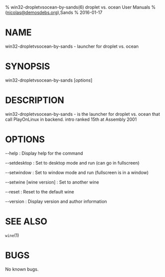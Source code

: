 % win32-dropletvsocean-by-sands(6) droplet vs. ocean User Manuals
%  (nicolas@demosdebs.org),Sands
% 2016-01-17

# NAME
win32-dropletvsocean-by-sands - launcher for droplet vs. ocean

# SYNOPSIS
win32-dropletvsocean-by-sands [*options*]

# DESCRIPTION
win32-dropletvsocean-by-sands - is the launcher for droplet vs. ocean that call PlayOnLinux in backend.
intro ranked 15th at Assembly 2001

# OPTIONS
\--help
:   Display help for the command

\--setdesktop
:   Set to desktop mode and run (can go in fullscreen)

\--setwindow
:   Set to window mode and run (fullscreen is in a window)

\--setwine [wine version]
:   Set to another wine

\--reset
:   Reset to the default wine

\--version
:   Display version and author information

# SEE ALSO
`wine`(1)

# BUGS
No known bugs.
